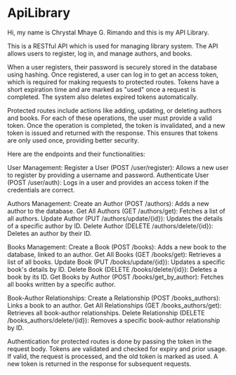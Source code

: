 # ApiLibrary

Hi, my name is Chrystal Mhaye G. Rimando and this is my API Library.

This is a RESTful API which is used for managing library system. The API allows users to register, log in, and manage authors, and books.

When a user registers, their password is securely stored in the database using hashing. Once registered, a user can log in to get an access token, which is required for making requests to protected routes. Tokens have a short expiration time and are marked as "used" once a request is completed. The system also deletes expired tokens automatically.

Protected routes include actions like adding, updating, or deleting authors and books. For each of these operations, the user must provide a valid token. Once the operation is completed, the token is invalidated, and a new token is issued and returned with the response. This ensures that tokens are only used once, providing better security.

Here are the endpoints and their functionalities:

User Management:
Register a User (POST /user/register): Allows a new user to register by providing a username and password.
Authenticate User (POST /user/auth): Logs in a user and provides an access token if the credentials are correct.

Authors Management:
Create an Author (POST /authors): Adds a new author to the database.
Get All Authors (GET /authors/get): Fetches a list of all authors.
Update Author (PUT /authors/update/{id}): Updates the details of a specific author by ID.
Delete Author (DELETE /authors/delete/{id}): Deletes an author by their ID.

Books Management:
Create a Book (POST /books): Adds a new book to the database, linked to an author.
Get All Books (GET /books/get): Retrieves a list of all books.
Update Book (PUT /books/update/{id}): Updates a specific book's details by ID.
Delete Book (DELETE /books/delete/{id}): Deletes a book by its ID.
Get Books by Author (POST /books/get_by_author): Fetches all books written by a specific author.

Book-Author Relationships:
Create a Relationship (POST /books_authors): Links a book to an author.
Get All Relationships (GET /books_authors/get): Retrieves all book-author relationships.
Delete Relationship (DELETE /books_authors/delete/{id}): Removes a specific book-author relationship by ID.

Authentication for protected routes is done by passing the token in the request body. Tokens are validated and checked for expiry and prior usage. If valid, the request is processed, and the old token is marked as used. A new token is returned in the response for subsequent requests.
